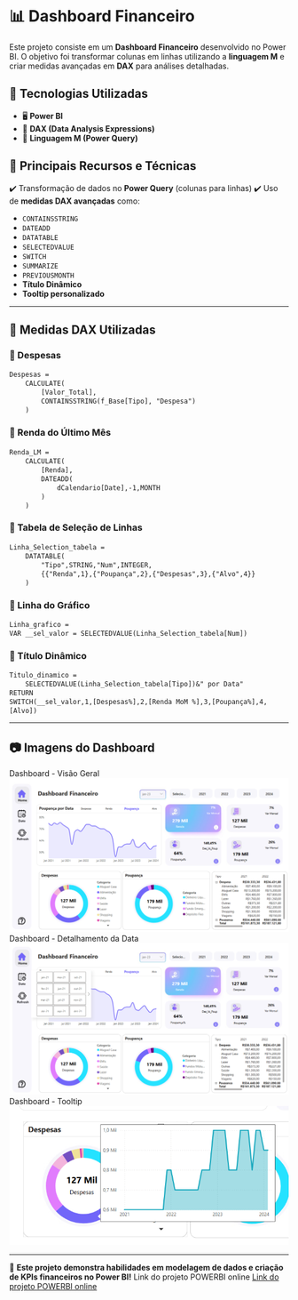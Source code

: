 # 📊 Dashboard Financeiro

Este projeto consiste em um **Dashboard Financeiro** desenvolvido no Power BI. O objetivo foi transformar colunas em linhas utilizando a **linguagem M** e criar medidas avançadas em **DAX** para análises detalhadas.

## 🔹 Tecnologias Utilizadas

- 🖥️ **Power BI**
- 🔢 **DAX (Data Analysis Expressions)**
- 📝 **Linguagem M (Power Query)**

## 🎯 Principais Recursos e Técnicas

✔️ Transformação de dados no **Power Query** (colunas para linhas)
✔️ Uso de **medidas DAX avançadas** como:
   - `CONTAINSSTRING`
   - `DATEADD`
   - `DATATABLE`
   - `SELECTEDVALUE`
   - `SWITCH`
   - `SUMMARIZE`
   - `PREVIOUSMONTH`
   - **Título Dinâmico**
   - **Tooltip personalizado**

---

## 📌 Medidas DAX Utilizadas

### 🔹 Despesas
```DAX
Despesas = 
    CALCULATE(
        [Valor_Total], 
        CONTAINSSTRING(f_Base[Tipo], "Despesa")
    )
```

### 🔹 Renda do Último Mês
```DAX
Renda_LM = 
    CALCULATE(
        [Renda],
        DATEADD(
            dCalendario[Date],-1,MONTH
        )
    )
```

### 🔹 Tabela de Seleção de Linhas
```DAX
Linha_Selection_tabela = 
    DATATABLE(
        "Tipo",STRING,"Num",INTEGER,
        {{"Renda",1},{"Poupança",2},{"Despesas",3},{"Alvo",4}}
    )
```

### 🔹 Linha do Gráfico
```DAX
Linha_grafico = 
VAR __sel_valor = SELECTEDVALUE(Linha_Selection_tabela[Num])
```

### 🔹 Título Dinâmico
```DAX
Titulo_dinamico = 
    SELECTEDVALUE(Linha_Selection_tabela[Tipo])&" por Data"
RETURN
SWITCH(__sel_valor,1,[Despesas%],2,[Renda MoM %],3,[Poupança%],4,[Alvo])
```

---

## 📷 Imagens do Dashboard
Dashboard - Visão Geral
![Dashboard - Visão Geral](./imagens/dashboard_geral.png)
Dashboard - Detalhamento da Data
![Dashboard - Detalhamento da Data](./imagens/dashboard_detalhado.png)
Dashboard - Tooltip <br>
![Dashboard - Tooltip](./imagens/dashboard_tooltip.png)

---

🚀 **Este projeto demonstra habilidades em modelagem de dados e criação de KPIs financeiros no Power BI!**
Link do projeto POWERBI online
[Link do projeto POWERBI online](https://app.powerbi.com/view?r=eyJrIjoiN2ViNjBhYzgtYWI4MC00ZmJmLThmZmUtYzRkYWYyNzFiNmRjIiwidCI6IjFmNWZjOTZjLWYzYzgtNGNlZi05OGRhLWE4MmMwZTNlYzgwYSJ9)
